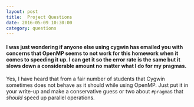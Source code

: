 ```yaml
---
layout: post
title:  Project Questions
date: 2016-05-09 10:30:00
category: questions
---
```


<a id="Q1"></a>

#### I was just wondering if anyone else using cygwin has emailed you with concerns that OpenMP seems to not work for this homework when it comes to speeding it up. I can get it so the error rate is the same but it slows down a considerable amount no matter what I do for my pragmas.

Yes, I have heard that from a fair number of students that Cygwin sometimes does not behave as it should while using OpenMP.
Just put it in your write-up and make a conservative guess or two about `#pragma`s that *should* speed up parallel operations.
